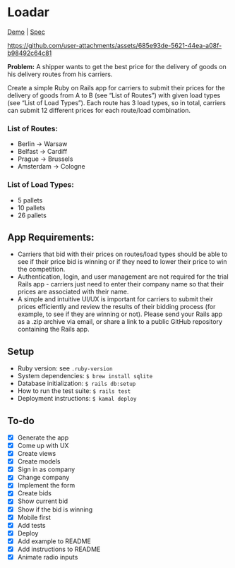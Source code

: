 # Loadar

[Demo](https://loadar.dan.kim) | [Spec](https://docs.google.com/document/d/e/2PACX-1vReLkprUfe2Qrmp4HUVZRNpIspmuG9RU0Lvm7jjolQeFG4mYFyTaKXOKwCvdR4rYcjebmcf1WsN9brI/pub)

https://github.com/user-attachments/assets/685e93de-5621-44ea-a08f-b98492c64c81

**Problem:** A shipper wants to get the best price for the delivery of goods on his delivery routes from his carriers.

Create a simple Ruby on Rails app for carriers to submit their prices for the delivery of goods from A to B (see “List of Routes”) with given load types (see “List of Load Types”). Each route has 3 load types, so in total, carriers can submit 12 different prices for each route/load combination.

### List of Routes:

- Berlin -> Warsaw
- Belfast -> Cardiff
- Prague -> Brussels
- Amsterdam -> Cologne

### List of Load Types:

- 5 pallets
- 10 pallets
- 26 pallets

## App Requirements:

- Carriers that bid with their prices on routes/load types should be able to see if their price bid is winning or if they need to lower their price to win the competition.
- Authentication, login, and user management are not required for the trial Rails app - carriers just need to enter their company name so that their prices are associated with their name.
- A simple and intuitive UI/UX is important for carriers to submit their prices efficiently and review the results of their bidding process (for example, to see if they are winning or not).
Please send your Rails app as a .zip archive via email, or share a link to a public GitHub repository containing the Rails app.

## Setup

- Ruby version: see `.ruby-version`
- System dependencies: `$ brew install sqlite`
- Database initialization: `$ rails db:setup`
- How to run the test suite: `$ rails test`
- Deployment instructions: `$ kamal deploy`

## To-do

- [x] Generate the app
- [x] Come up with UX
- [x] Create views
- [x] Create models
- [x] Sign in as company
- [x] Change company
- [x] Implement the form
- [x] Create bids
- [x] Show current bid
- [x] Show if the bid is winning
- [x] Mobile first
- [x] Add tests
- [x] Deploy
- [x] Add example to README
- [x] Add instructions to README
- [x] Animate radio inputs
